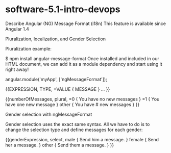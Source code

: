 # software-5.1-intro-devops
Describe Angular (NG) Message Format
(i18n)
This feature is available since Angular 1.4

Pluralization, localization, and Gender Selection

Pluralization example:
<ng-pluralize count="numberOfMessages"
              when="{'1': 'You have one new message.',
                     'other': 'You have {} new messages.'}">
</ng-pluralize>


$ npm install angular-message-format
Once installed and included in our HTML document, we can add it as a module dependency and start using it right away!

angular.module('myApp', ['ngMessageFormat']);

{{EXPRESSION, TYPE,
     =VALUE { MESSAGE }
     ...
}}


{{numberOfMessages, plural,
    =0 { You have no new messages }
    =1 { You have one new message }
    other { You have # new messages }
}}


Gender selection with ngMessageFormat

Gender selection uses the exact same syntax. All we have to do is to change the selection type and define messages for each gender:

{{genderExpression, select,
    male { Send him a message. }
    female { Send her a message. }
    other { Send them a message. }
}}